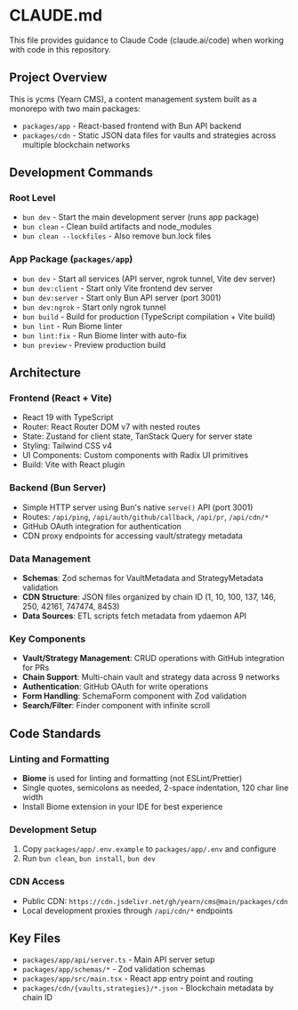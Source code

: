# CLAUDE.md

This file provides guidance to Claude Code (claude.ai/code) when working with code in this repository.

## Project Overview

This is ycms (Yearn CMS), a content management system built as a monorepo with two main packages:
- `packages/app` - React-based frontend with Bun API backend
- `packages/cdn` - Static JSON data files for vaults and strategies across multiple blockchain networks

## Development Commands

### Root Level
- `bun dev` - Start the main development server (runs app package)
- `bun clean` - Clean build artifacts and node_modules
- `bun clean --lockfiles` - Also remove bun.lock files

### App Package (`packages/app`)
- `bun dev` - Start all services (API server, ngrok tunnel, Vite dev server)
- `bun dev:client` - Start only Vite frontend dev server
- `bun dev:server` - Start only Bun API server (port 3001)
- `bun dev:ngrok` - Start only ngrok tunnel
- `bun build` - Build for production (TypeScript compilation + Vite build)
- `bun lint` - Run Biome linter
- `bun lint:fix` - Run Biome linter with auto-fix
- `bun preview` - Preview production build

## Architecture

### Frontend (React + Vite)
- React 19 with TypeScript
- Router: React Router DOM v7 with nested routes
- State: Zustand for client state, TanStack Query for server state
- Styling: Tailwind CSS v4
- UI Components: Custom components with Radix UI primitives
- Build: Vite with React plugin

### Backend (Bun Server)
- Simple HTTP server using Bun's native `serve()` API (port 3001)
- Routes: `/api/ping`, `/api/auth/github/callback`, `/api/pr`, `/api/cdn/*`
- GitHub OAuth integration for authentication
- CDN proxy endpoints for accessing vault/strategy metadata

### Data Management
- **Schemas**: Zod schemas for VaultMetadata and StrategyMetadata validation
- **CDN Structure**: JSON files organized by chain ID (1, 10, 100, 137, 146, 250, 42161, 747474, 8453)
- **Data Sources**: ETL scripts fetch metadata from ydaemon API

### Key Components
- **Vault/Strategy Management**: CRUD operations with GitHub integration for PRs
- **Chain Support**: Multi-chain vault and strategy data across 9 networks
- **Authentication**: GitHub OAuth for write operations
- **Form Handling**: SchemaForm component with Zod validation
- **Search/Filter**: Finder component with infinite scroll

## Code Standards

### Linting and Formatting
- **Biome** is used for linting and formatting (not ESLint/Prettier)
- Single quotes, semicolons as needed, 2-space indentation, 120 char line width
- Install Biome extension in your IDE for best experience

### Development Setup
1. Copy `packages/app/.env.example` to `packages/app/.env` and configure
2. Run `bun clean`, `bun install`, `bun dev`

### CDN Access
- Public CDN: `https://cdn.jsdelivr.net/gh/yearn/cms@main/packages/cdn`
- Local development proxies through `/api/cdn/*` endpoints

## Key Files
- `packages/app/api/server.ts` - Main API server setup
- `packages/app/schemas/*` - Zod validation schemas
- `packages/app/src/main.tsx` - React app entry point and routing
- `packages/cdn/{vaults,strategies}/*.json` - Blockchain metadata by chain ID